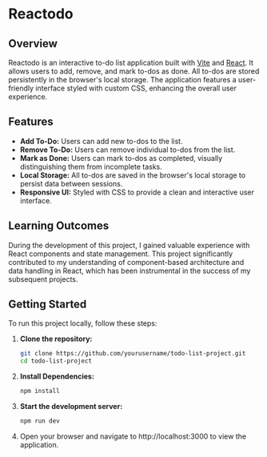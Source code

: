 # Reactodo

## Overview

Reactodo is an interactive to-do list application built with [Vite](https://vitejs.dev/) and [React](https://reactjs.org/). It allows users to add, remove, and mark to-dos as done. All to-dos are stored persistently in the browser's local storage. The application features a user-friendly interface styled with custom CSS, enhancing the overall user experience.

## Features

- **Add To-Do:** Users can add new to-dos to the list.
- **Remove To-Do:** Users can remove individual to-dos from the list.
- **Mark as Done:** Users can mark to-dos as completed, visually distinguishing them from incomplete tasks.
- **Local Storage:** All to-dos are saved in the browser's local storage to persist data between sessions.
- **Responsive UI:** Styled with CSS to provide a clean and interactive user interface.

## Learning Outcomes

During the development of this project, I gained valuable experience with React components and state management. This project significantly contributed to my understanding of component-based architecture and data handling in React, which has been instrumental in the success of my subsequent projects.

## Getting Started

To run this project locally, follow these steps:

1. **Clone the repository:**
   ```bash
   git clone https://github.com/yourusername/todo-list-project.git
   cd todo-list-project

2. **Install Dependencies:**
   ```bash
   npm install

3. **Start the development server:**
    ```bash
    npm run dev

4. Open your browser and navigate to http://localhost:3000 to view the application.
